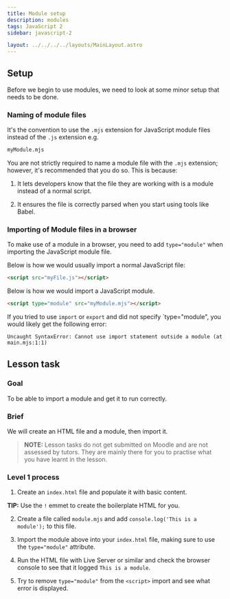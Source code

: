 ```yaml
---
title: Module setup
description: modules
tags: JavaScript 2
sidebar: javascript-2

layout: ../../../../layouts/MainLayout.astro
---
```


## Setup

Before we begin to use modules, we need to look at some minor setup that needs to be done.

### Naming of module files

It's the convention to use the `.mjs` extension for JavaScript module files instead of the `.js` extension e.g.

```bash
myModule.mjs
```

You are not strictly required to name a module file with the `.mjs` extension; however, it's recommended that you do so. This is because:

1. It lets developers know that the file they are working with is a module instead of a normal script.

2. It ensures the file is correctly parsed when you start using tools like Babel.

### Importing of Module files in a browser

To make use of a module in a browser, you need to add `type="module"` when importing the JavaScript module file.

Below is how we would usually import a normal JavaScript file:

```html
<script src="myFile.js"></script>
```

Below is how we would import a JavaScript module.

```html
<script type="module" src="myModule.mjs"></script>
```

If you tried to use `import` or `export` and did not specify `type="module", you would likely get the following error:

```
Uncaught SyntaxError: Cannot use import statement outside a module (at main.mjs:1:1)
```

## Lesson task

### Goal

To be able to import a module and get it to run correctly.

### Brief

We will create an HTML file and a module, then import it.

> <b>NOTE:</b> Lesson tasks do not get submitted on Moodle and are not assessed by tutors. They are mainly there for you to practise what you have learnt in the lesson.

### Level 1 process

1. Create an `index.html` file and populate it with basic content.

**TIP:** Use the `!` emmet to create the boilerplate HTML for you.

2. Create a file called `module.mjs` and add `console.log('This is a module');` to this file.

3. Import the module above into your `index.html` file, making sure to use the `type="module"` attribute.

4. Run the HTML file with Live Server or similar and check the browser console to see that it logged `This is a module`.

5. Try to remove `type="module"` from the `<script>` import and see what error is displayed.
